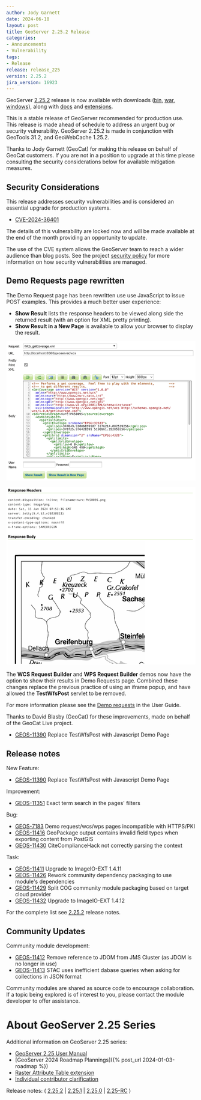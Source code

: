 ```yaml
---
author: Jody Garnett
date: 2024-06-18
layout: post
title: GeoServer 2.25.2 Release
categories:
- Announcements
- Vulnerability
tags:
- Release
release: release_225
version: 2.25.2
jira_version: 16923
--- 
```


GeoServer [2.25.2](/release/2.25.2/) release is now available
with downloads
([bin](https://sourceforge.net/projects/geoserver/files/GeoServer/2.25.2/geoserver-2.25.2-bin.zip/download),
[war](https://sourceforge.net/projects/geoserver/files/GeoServer/2.25.2/geoserver-2.25.2-war.zip/download),
[windows](https://sourceforge.net/projects/geoserver/files/GeoServer/2.25.2/GeoServer-2.25.2-winsetup.exe/download)), along with 
[docs](https://sourceforge.net/projects/geoserver/files/GeoServer/2.25.2/geoserver-2.25.2-htmldoc.zip/download) and
[extensions](https://sourceforge.net/projects/geoserver/files/GeoServer/2.25.2/extensions/).

This is a stable release of GeoServer recommended for production use. This release is made ahead of schedule to address an urgent bug or security vulnerability.
GeoServer 2.25.2 is made in conjunction with GeoTools 31.2, and GeoWebCache 1.25.2. 

Thanks to Jody Garnett (GeoCat) for making this release on behalf of GeoCat customers. If you are not in a position to upgrade at this time please consulting the security considerations below for available mitigation measures.

## Security Considerations

This release addresses security vulnerabilities and is considered an essential upgrade for production systems.

* [CVE-2024-36401](https://github.com/geoserver/geoserver/security/advisories/GHSA-6jj6-gm7p-fcvv)

The details of this vulnerability are locked now and will be made available at the end of the month providing an opportunity to update.

The use of the CVE system allows the GeoServer team to reach a wider audience than blog posts. See the project [security policy](https://github.com/geoserver/geoserver/blob/main/SECURITY.md) for more information on how security vulnerabilities are managed.

## Demo Requests page rewritten

The Demo Request page has been rewritten use use JavaScript to issue POST examples. This provides a much better user experience:

* **Show Result** lists the response headers to be viewed along side the returned result (with an option for XML pretty printing).
* **Show Result in a New Page** is available to allow your browser to display the result.

![](/img/posts/2.25/demo-request.png)

![](/img/posts/2.25/demo-response.png)

The **WCS Request Builder** and **WPS Request Builder** demos now have the option to show their results in Demo Requests page. Combined these changes replace the previous practice of using an iframe popup, and have allowed the **TestWfsPost** servlet to be removed.

For more information please see the [Demo requests](https://docs.geoserver.org/latest/en/user/configuration/demos/index.html#demos-demorequests) in the User Guide.

Thanks to David Blasby (GeoCat) for these improvements, made on behalf of the GeoCat Live project.

* [GEOS-11390](https://osgeo-org.atlassian.net/browse/GEOS-11390) Replace TestWfsPost with Javascript Demo Page

## Release notes

New Feature:

* [GEOS-11390](https://osgeo-org.atlassian.net/browse/GEOS-11390) Replace TestWfsPost with Javascript Demo Page

Improvement:

* [GEOS-11351](https://osgeo-org.atlassian.net/browse/GEOS-11351) Exact term search in the pages' filters

Bug:

* [GEOS-7183](https://osgeo-org.atlassian.net/browse/GEOS-7183) Demo request/wcs/wps pages incompatible with HTTPS/PKI
* [GEOS-11416](https://osgeo-org.atlassian.net/browse/GEOS-11416) GeoPackage output contains invalid field types when exporting content from PostGIS
* [GEOS-11430](https://osgeo-org.atlassian.net/browse/GEOS-11430) CiteComplianceHack not correctly parsing the context

Task:

* [GEOS-11411](https://osgeo-org.atlassian.net/browse/GEOS-11411) Upgrade to ImageIO-EXT 1.4.11
* [GEOS-11426](https://osgeo-org.atlassian.net/browse/GEOS-11426) Rework community dependency packaging to use module's dependencies
* [GEOS-11429](https://osgeo-org.atlassian.net/browse/GEOS-11429) Split COG community module packaging based on target cloud provider
* [GEOS-11432](https://osgeo-org.atlassian.net/browse/GEOS-11432) Upgrade to ImageIO-EXT 1.4.12

For the complete list see [2.25.2](https://github.com/geoserver/geoserver/releases/tag/2.25.2) release notes. 

## Community Updates

Community module development:

* [GEOS-11412](https://osgeo-org.atlassian.net/browse/GEOS-11412) Remove reference to JDOM from JMS Cluster (as JDOM is no longer in use)
* [GEOS-11413](https://osgeo-org.atlassian.net/browse/GEOS-11413) STAC uses inefficient dabase queries when asking for collections in JSON format

Community modules are shared as source code to encourage collaboration. If a topic being explored is of interest to you, please contact the module developer to offer assistance. 

# About GeoServer 2.25 Series

Additional information on GeoServer 2.25 series:

* [GeoServer 2.25 User Manual](https://docs.geoserver.org/2.25.x/en/user/)
* [GeoServer 2024 Roadmap Plannings]({% post_url 2024-01-03-roadmap %}) 
* [Raster Attribute Table extension](https://github.com/geoserver/geoserver/wiki/GSIP-222)
* [Individual contributor clarification](https://github.com/geoserver/geoserver/wiki/GSIP-224)

Release notes:
( [2.25.2](https://github.com/geoserver/geoserver/releases/tag/2.25.2)
| [2.25.1](https://github.com/geoserver/geoserver/releases/tag/2.25.1)
| [2.25.0](https://github.com/geoserver/geoserver/releases/tag/2.25.0)
| [2.25-RC](https://github.com/geoserver/geoserver/releases/tag/2.25-RC)
) 

